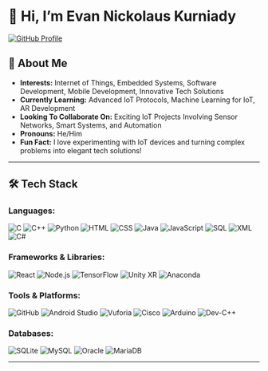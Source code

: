 # 👋 Hi, I’m **Evan Nickolaus Kurniady** 
[![GitHub Profile](https://img.shields.io/badge/GitHub-Evan25--hash-blue?logo=github&logoColor=white&style=flat-square)](https://github.com/Evan25-hash)

## 👀 About Me
- **Interests:** Internet of Things, Embedded Systems, Software Development, Mobile Development, Innovative Tech Solutions
- **Currently Learning:** Advanced IoT Protocols, Machine Learning for IoT, AR Development
- **Looking To Collaborate On:** Exciting IoT Projects Involving Sensor Networks, Smart Systems, and Automation
- **Pronouns:** He/Him
- **Fun Fact:** I love experimenting with IoT devices and turning complex problems into elegant tech solutions!

---

## 🛠️ Tech Stack

### **Languages:**
![C](https://img.shields.io/badge/C-A8B9CC?logo=c&logoColor=white&style=flat-square)
![C++](https://img.shields.io/badge/C++-00599C?logo=c%2B%2B&logoColor=white&style=flat-square)
![Python](https://img.shields.io/badge/Python-3776AB?logo=python&logoColor=white&style=flat-square)
![HTML](https://img.shields.io/badge/HTML-E34F26?logo=html5&logoColor=white&style=flat-square)
![CSS](https://img.shields.io/badge/CSS-1572B6?logo=css3&logoColor=white&style=flat-square)
![Java](https://img.shields.io/badge/Java-F8D28C?logo=java&logoColor=white&style=flat-square)
![JavaScript](https://img.shields.io/badge/JavaScript-F7DF1C?logo=javascript&logoColor=black&style=flat-square)
![SQL](https://img.shields.io/badge/SQL-003B57?logo=mysql&logoColor=white&style=flat-square)
![XML](https://img.shields.io/badge/XML-9B9B9B?logo=xml&logoColor=white&style=flat-square)
![C#](https://img.shields.io/badge/C%23-239120?logo=csharp&logoColor=white&style=flat-square)

### **Frameworks & Libraries:**
![React](https://img.shields.io/badge/React-61DAFB?logo=react&logoColor=black&style=flat-square)
![Node.js](https://img.shields.io/badge/Node.js-339933?logo=node.js&logoColor=white&style=flat-square)
![TensorFlow](https://img.shields.io/badge/TensorFlow-FF6F00?logo=tensorflow&logoColor=white&style=flat-square)
![Unity XR](https://img.shields.io/badge/Unity%20XR-100000?logo=unity&logoColor=white&style=flat-square)
![Anaconda](https://img.shields.io/badge/Anaconda-44A833?logo=anaconda&logoColor=white&style=flat-square)

### **Tools & Platforms:**
![GitHub](https://img.shields.io/badge/GitHub-181717?logo=github&logoColor=white&style=flat-square)
![Android Studio](https://img.shields.io/badge/Android%20Studio-3DDC84?logo=android-studio&logoColor=white&style=flat-square)
![Vuforia](https://img.shields.io/badge/Vuforia-003B57?logo=vuforia&logoColor=white&style=flat-square)
![Cisco](https://img.shields.io/badge/Cisco-1BA0D7?logo=cisco&logoColor=white&style=flat-square)
![Arduino](https://img.shields.io/badge/Arduino-00979D?logo=arduino&logoColor=white&style=flat-square)
![Dev-C++](https://img.shields.io/badge/Dev--C%2B%2B-003B57?logo=cplusplus&logoColor=white&style=flat-square)

### **Databases:**
![SQLite](https://img.shields.io/badge/SQLite-003B57?logo=sqlite&logoColor=white&style=flat-square)
![MySQL](https://img.shields.io/badge/MySQL-00758F?logo=mysql&logoColor=white&style=flat-square)
![Oracle](https://img.shields.io/badge/Oracle-F80000?logo=oracle&logoColor=white&style=flat-square)
![MariaDB](https://img.shields.io/badge/MariaDB-003545?logo=mariadb&logoColor=white&style=flat-square)

---

<!---
Evan25-hash/Evan25-hash is a ✨ special ✨ repository because its `README.md` (this file) appears on your GitHub profile.
You can click the Preview link to take a look at your changes.
--->
